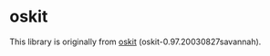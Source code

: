 # oskit

This library is originally from [oskit](https://www.cs.utah.edu/flux/oskit) (oskit-0.97.20030827savannah).
